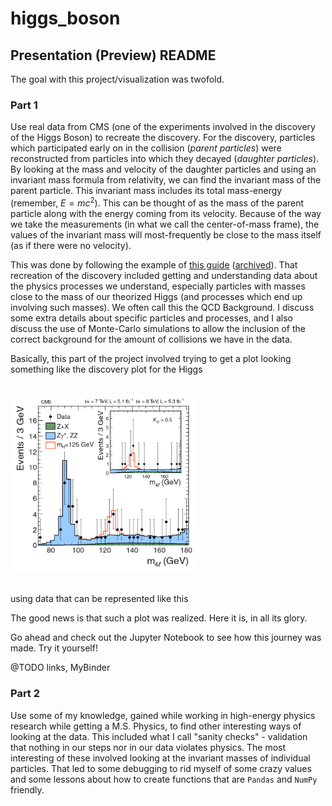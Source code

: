 # higgs_boson

## Presentation (Preview) README

The goal with this project/visualization was twofold.

### Part 1

Use real data from CMS (one of the experiments involved in the discovery of the Higgs Boson) to recreate the discovery. For the discovery, particles which participated early on in the collision (_parent particles_) were reconstructed from particles into which they decayed (_daughter particles_). By looking at the mass and velocity of the daughter particles and using an invariant mass formula from relativity, we can find the invariant mass of the parent particle. This invariant mass includes its total mass-energy (remember, $E = m c^2$). This can be thought of as the mass of the parent particle along with the energy coming from its velocity. Because of the way we take the measurements (in what we call the center-of-mass frame), the values of the invariant mass will most-frequently be close to the mass itself (as if there were no velocity). 

This was done by following the example of [this guide](https://opendata-education.github.io/en_Workshops/exercises/Hunting-the-Higgs-4leptons.html) ([archived](https://web.archive.org/web/20230404213834/https://opendata-education.github.io/en_Workshops/exercises/Hunting-the-Higgs-4leptons.html)). That recreation of the discovery included getting and understanding data about the physics processes we understand, especially particles with masses close to the mass of our theorized Higgs (and processes which end up involving such masses). We often call this the QCD Background. I discuss some extra details about specific particles and processes, and I also discuss the use of Monte-Carlo simulations to allow the inclusion of the correct background for the amount of collisions we have in the data.

Basically, this part of the project involved trying to get a plot looking something like the discovery plot for the Higgs

<br/>
<div>
  <img src="./publication_4lepton_spectrum.png"
       width="300px">
</div>
<br/>

using data that can be represented like this



The good news is that such a plot was realized. Here it is, in all its glory.



Go ahead and check out the Jupyter Notebook to see how this journey was made. Try it yourself!

@TODO links, MyBinder

### Part 2

Use some of my knowledge, gained while working in high-energy physics research while getting a M.S. Physics, to find other interesting ways of looking at the data. This included what I call "sanity checks" - validation that nothing in our steps nor in our data violates physics. The most interesting of these involved looking at the invariant masses of individual particles. That led to some debugging to rid myself of some crazy values and some lessons about how to create functions that are `Pandas` and `NumPy` friendly.



